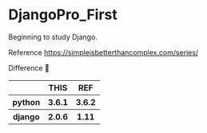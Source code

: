 # DjangoPro_First
Beginning to study Django.

Reference https://simpleisbetterthancomplex.com/series/

Difference :bookmark_tabs:
  
 <table>
        <tr>
            <th></th>
            <th>THIS</th>
            <th>REF</th>
        </tr>
        <tr>
            <th>python</th>
            <th>3.6.1</th>
            <th>3.6.2</th>
        </tr>
        <tr>
            <th>django</th>
            <th>2.0.6</th>
            <th>1.11</th>
       </tr>
    </table>
